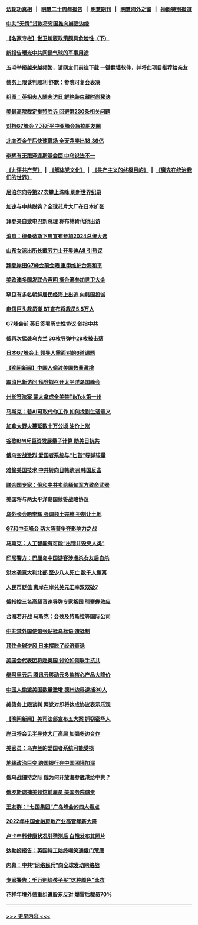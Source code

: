 #### [法轮功真相](https://github.com/gfw-breaker/truth/blob/master/README.md?t=0) &nbsp;&nbsp;|&nbsp;&nbsp; [明慧二十周年报告](https://github.com/gfw-breaker/mh-reports/blob/master/README.md?t=0) &nbsp;&nbsp;|&nbsp;&nbsp;[明慧期刊](https://github.com/gfw-breaker/mh-qikan) &nbsp;&nbsp;|&nbsp;&nbsp; [明慧海外之窗](https://github.com/gfw-breaker/mh-news/blob/master/README.md?t=0) &nbsp;&nbsp;|&nbsp;&nbsp; [神韵特别报道](https://github.com/gfw-breaker/mh-news/blob/master/shenyun.md?t=0)
#### [中共“无情”贷款将穷国推向崩溃边缘](../pages/nsc418/n13999828.md?t=05191243) 
#### [【名家专栏】世卫新版政策颇具危险性（下）](../pages/nsc418/n13996714.md?t=05191243) 
#### [新报告曝光中共间谍气球的军事用途](../pages/nsc418/n13999698.md?t=05191243) 
#### 五毛举报越来越频繁，请网友们前往下载 [一键翻墙软件](https://github.com/gfw-breaker/ssr-accounts)，并将此项目推荐给亲友
#### [债务上限谈判顺利 舒默：参院可复会表决](../pages/nsc418/n13999870.md?t=05191243) 
#### [组图：英相夫人随夫访日 鲜艳装束藏时尚秘诀](../pages/nsc418/n13999799.md?t=05191243) 
#### [美最高院裁定推特胜诉 回避第230条相关问题](../pages/nsc418/n13999769.md?t=05191243) 
#### [对抗G7峰会？习近平中亚峰会急拉朋友圈](../pages/nsc418/n13998969.md?t=05191243) 
#### [北向资金午后快速离场 全天净卖出18.36亿](../pages/nsc418/n13999519.md?t=05191243) 
#### [李辉有无跟泽连斯基会面 中乌说法不一](../pages/nsc418/n13999810.md?t=05191243) 
#### [《九评共产党》](https://github.com/begood0513/9ping.md/blob/master/README.md) &nbsp;|&nbsp; [《解体党文化》](../../../../jtdwh.md/blob/master/README.md)  &nbsp;|&nbsp; [《共产主义的终极目的》](../../../../gczydzjmd.md/blob/master/README.md) &nbsp;|&nbsp; [《魔鬼在统治我们的世界》](../../../../mgztzwmdsj.md/blob/master/README.md) 
#### [尼泊尔向导第27次攀上珠峰 刷新世界纪录](../pages/nsc418/n13999422.md?t=05191243) 
#### [加速与中共脱钩？全球芯片大厂在日本扩张](../pages/nsc418/n13999797.md?t=05191243) 
#### [拜登亲自致电巴新总理 称布林肯代他出访](../pages/nsc418/n13999776.md?t=05191243) 
#### [消息：德桑蒂斯下周宣布参加2024总统大选](../pages/nsc418/n13999685.md?t=05191243) 
#### [山东女派出所长戴劳力士开奥迪A8 引热议](../pages/nsc418/n13999520.md?t=05191243) 
#### [拜登岸田G7峰会前会晤 重申维护台海和平](../pages/nsc418/n13999686.md?t=05191243) 
#### [美欧澳多国发联合声明 挺台湾参加世卫大会](../pages/nsc418/n13999605.md?t=05191243) 
#### [罕见有多名朝鲜居民经海上出逃 向韩国投诚](../pages/nsc418/n13999668.md?t=05191243) 
#### [电信巨头裁员潮 BT宣布将裁员5.5万人](../pages/nsc418/n13999590.md?t=05191243) 
#### [G7峰会前 英日签署历史性协议 剑指中共](../pages/nsc418/n13999574.md?t=05191243) 
#### [俄再次猛袭乌克兰 30枚导弹中29枚被击落](../pages/nsc418/n13999534.md?t=05191243) 
#### [日本G7峰会上 领导人需面对的6道课题](../pages/nsc418/n13999536.md?t=05191243) 
#### [【晚间新闻】中国人偷渡美国数量激增](../pages/nsc418/n13999511.md?t=05191243) 
#### [取消巴新访问 拜登拟召开太平洋岛国峰会](../pages/nsc418/n13999397.md?t=05191243) 
#### [州长签法案 蒙大拿成全美禁TikTok第一州](../pages/nsc418/n13999324.md?t=05191243) 
#### [马斯克：若AI可取代你工作 如何找到生活意义](../pages/nsc418/n13999079.md?t=05191243) 
#### [加拿大野火蔓延数十万公顷 油价上涨](../pages/nsc418/n13999174.md?t=05191243) 
#### [谷歌IBM斥巨资发展量子计算 助美日抗共](../pages/nsc418/n13999101.md?t=05191243) 
#### [俄乌空战激烈 爱国者系统与“匕首”导弹较量](../pages/nsc418/n13998885.md?t=05191243) 
#### [难偷美国技术 中共转向日韩欧洲 韩国反击](../pages/nsc418/n13999113.md?t=05191243) 
#### [联合国专家：俄和中共卖给缅甸军方致命武器](../pages/nsc418/n13998984.md?t=05191243) 
#### [美国将与两太平洋岛国续签战略协议](../pages/nsc418/n13999094.md?t=05191243) 
#### [乌外长会晤李辉 强调领土完整 拒割让土地](../pages/nsc418/n13999046.md?t=05191243) 
#### [G7和中亚峰会 两大阵营争夺影响力之战](../pages/nsc418/n13999040.md?t=05191243) 
#### [马斯克：人工智能有可能“出错并毁灭人类”](../pages/nsc418/n13999060.md?t=05191243) 
#### [印尼警方：巴厘岛中国游客涉虐杀女友后自杀](../pages/nsc418/n13998995.md?t=05191243) 
#### [洪水袭意大利北部 至少八人死亡 数千人撤离](../pages/nsc418/n13998940.md?t=05191243) 
#### [人民币贬值 离岸在岸兑美元汇率双双破7](../pages/nsc418/n13998869.md?t=05191243) 
#### [俄指控三名高超音速导弹专家叛国 引寒蝉效应](../pages/nsc418/n13998935.md?t=05191243) 
#### [台海若开战 马斯克：会殃及特斯拉等国际公司](../pages/nsc418/n13998957.md?t=05191243) 
#### [中共禁外国使馆张贴挺乌标语 遭抵制](../pages/nsc418/n13998907.md?t=05191243) 
#### [顶住全球逆风 日本摆脱了经济衰退](../pages/nsc418/n13998848.md?t=05191243) 
#### [美国会代表团将赴英国 讨论如何联手抗共](../pages/nsc418/n13998840.md?t=05191243) 
#### [继阿里云后 腾讯云移动云多款核心产品大降价](../pages/nsc418/n13998806.md?t=05191243) 
#### [中国人偷渡美国数量激增 德州边界逮捕30人](../pages/nsc418/n13998810.md?t=05191243) 
#### [美债务上限谈判 两党对即将达成协议表示乐观](../pages/nsc418/n13998794.md?t=05191243) 
#### [【晚间新闻】美司法部宣布五大案 抓窃密华人](../pages/nsc418/n13998792.md?t=05191243) 
#### [岸田将会见半导体大厂高层 加强多边合作](../pages/nsc418/n13998767.md?t=05191243) 
#### [美官员：乌克兰的爱国者系统可能受损](../pages/nsc418/n13998690.md?t=05191243) 
#### [地缘政治巨变 跨国银行在中国困境加深](../pages/nsc418/n13998642.md?t=05191243) 
#### [俄乌战僵持之际 俄为何开放海参崴港给中共？](../pages/nsc418/n13998109.md?t=05191243) 
#### [俄罗斯逮捕美领馆前雇员 美国务院谴责](../pages/nsc418/n13998418.md?t=05191243) 
#### [王友群：“七国集团”广岛峰会的四大看点](../pages/nsc418/n13998367.md?t=05191243) 
#### [2022年中国金融房地产业高管年薪大降](../pages/nsc418/n13998296.md?t=05191243) 
#### [卢卡申科健康状况引猜测后 白俄发布其照片](../pages/nsc418/n13998355.md?t=05191243) 
#### [达勒姆报告：英国特工始终嘲笑通俄门荒唐](../pages/nsc418/n13998314.md?t=05191243) 
#### [内幕：中共“网络民兵”向全球发动网络战](../pages/nsc418/n13997555.md?t=05191243) 
#### [专家警告：千万别给孩子买“这种颜色”泳衣](../pages/nsc418/n13998002.md?t=05191243) 
#### [花样年境外债重组遭股东反对 爆雷后裁员70%](../pages/nsc418/n13998243.md?t=05191243) 

----
#### [ >>> 更早内容 <<< ](../indexes/nsc418-earlier.md)
